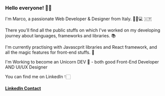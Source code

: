 ### Hello everyone! 🤟🏼

I'm Marco, a passionate Web Developer & Designer from Italy. 👦🏼💻 🇮🇹

There you'll find all the public stuffs on which I've worked on my developing journey about languages, frameworks and libraries. 📚

I'm currently practising with Javascprit libraries and React framework, and all the magic features for front-end stuffs. 🚀

I'm Working to become an Unicorn DEV 🦄 - both good Front-End Developer AND UI/UX Designer

You can find me on LinkedIn 👇🏻
#### <a target="_blank" href="https://www.linkedin.com/in/marcofaltoni/"> LinkedIn Contact </a>
